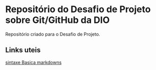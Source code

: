 # Repositório do Desafio de Projeto sobre Git/GitHub da DIO
Repositório criado para o Desafio de Projeto.

## Links uteis
[sintaxe Basica markdowns](https://www.markdownguide.org/basic-syntax/)
